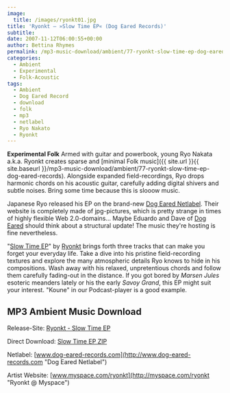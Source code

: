 ```yaml
---
image:
  title: /images/ryonkt01.jpg
title: 'Ryonkt – »Slow Time EP« (Dog Eared Records)'
subtitle: 
date: 2007-11-12T06:00:55+00:00
author: Bettina Rhymes
permalink: /mp3-music-download/ambient/77-ryonkt-slow-time-ep-dog-eared-records
categories:
  - Ambient
  - Experimental
  - Folk-Acoustic
tags:
  - Ambient
  - Dog Eared Record
  - download
  - folk
  - mp3
  - netlabel
  - Ryo Nakato
  - Ryonkt
---
```

**Experimental Folk** Armed with guitar and powerbook, young Ryo Nakata a.k.a. Ryonkt creates sparse and [minimal Folk music]({{ site.url }}{{ site.baseurl }}/mp3-music-download/ambient/77-ryonkt-slow-time-ep-dog-eared-records). Alongside expanded field-recordings, Ryo drops harmonic chords on his acoustic guitar, carefully adding digital shivers and subtle noises. Bring some time because this is slooow music.<!--more-->

<!--adsense-->

Japanese Ryo released his EP on the brand-new [Dog Eared Netlabel](http://www.dog-eared-records.com "Dog Eared Netlabel"). Their website is completely made of jpg-pictures, which is pretty strange in times of highly flexible Web 2.0-domains... Maybe Eduardo and Dave of [Dog Eared](http://www.dog-eared-records.com/ "Dog Eared Netlabel") should think about a structural update! The music they're hosting is fine nevertheless.

"[Slow Time EP](http://dog-eared-records.com/Music/Ryonkt01/ "Slow Time EP @ Dog Eared")" by [Ryonkt](http://www.myspace.com/ryonkt "Ryonkt @ Myspace") brings forth three tracks that can make you forget your everyday life. Take a dive into his pristine field-recording textures and explore the many atmospheric details Ryo knows to hide in his compositions. Wash away with his relaxed, unpretentious chords and follow them carefully fading-out in the distance. If you got bored by _Marsen Jules_ esoteric meanders lately or his the early _Savoy Grand_, this EP might suit your interest. "Koune" in our Podcast-player is a good example.

## MP3 Ambient Music Download

Release-Site: [Ryonkt - Slow Time EP](http://dog-eared-records.com/Music/Ryonkt01/ "Ryonkt @ Dog Eared Records") 
  
Direct Download: [Slow Time EP ZIP](http://www.dog-eared-records.com/Music/Ryonkt01/Ryonkt.SlowTime01.zip "Slow Time EP ZIP")
  
Netlabel: [www.dog-eared-records.com](http://www.dog-eared-records.com "Dog Eared Netlabel")
  
Artist Website: [www.myspace.com/ryonkt](http://myspace.com/ryonkt "Ryonkt @ Myspace")
